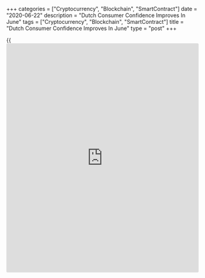 +++
categories = ["Cryptocurrency", "Blockchain", "SmartContract"]
date = "2020-06-22"
description = "Dutch Consumer Confidence Improves In June"
tags = ["Cryptocurrency", "Blockchain", "SmartContract"]
title = "Dutch Consumer Confidence Improves In June"
type = "post"
+++

{{<iframe id="large-banner" src="https://www.bounty.group/#slide=1.0" width="100%" height="600" scrolling="no" style="border: 0px solid rgb(216, 221, 230); border-radius: 3px;">}}

Dutch consumer confidence improved in June but remained negative, data
from the Central Bureau of Statistics showed on Monday.

Another report from the statistical office showed that household
spending declined at a record rate in April with fewer purchases of home
durable goods, services and auto fuel.

The consumer confidence index rose to -27 in June from -31 in May. The
score was far below the 20-year average of -5 points.

The economic climate sub-index remained unchanged at -52 in June.
Assessment of the past economic climate was more negative, while
consumers' opinion on the future economic situation were less negative.

The indicator for willingness to buy rose to -11 in June from -17 in the
previous month.

Households' assessment regarding their financial situation for the next
12 months was less negative.

Consumer spending fell 17.4 percent annually in April, following a 6.4
percent decrease in March. This was the biggest contraction ever
measured.

For comments and feedback [contact](https://www.playgroundfx.com/contact/): editorial@rtt[news](https://www.letsplayfx.com/blog/forex-news-website/).com

[Economic News][1]

 **What parts of the world are seeing the best (and worst) economic
performances lately? Click[here][2] to check out our [Econ Scorecard][2]
and find out! See up-to-the-moment [ranking](https://www.playgroundfx.com/blog/crypto-exchange-ranking/)s for the best and worst
performers in [GDP][3], [unemployment rate][4], [inflation][5] and much
more.**

   1. www.rtt[news](https://www.letsplayfx.com/blog/forex-news-website/).com/Content/EconomicNews.aspx
   2. www.rtt[news](https://www.letsplayfx.com/blog/forex-news-website/).com/economic-scorecard/world-rank/PPI/highest-performance.aspx
   3. www.rtt[news](https://www.letsplayfx.com/blog/forex-news-website/).com/economic-scorecard/world-rank/GDP/highest-performance.aspx
   4. www.rtt[news](https://www.letsplayfx.com/blog/forex-news-website/).com/economic-scorecard/world-rank/unemployment-rate/lowest-performance.aspx
   5. www.rtt[news](https://www.letsplayfx.com/blog/forex-news-website/).com/economic-scorecard/world-rank/CPI/highest-performance.aspx